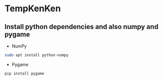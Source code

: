 # TempKenKen

## Install python dependencies and also numpy and pygame

- NumPy
```bash
sudo apt install python-numpy
```

- Pygame
```bash
pip install pygame
```
